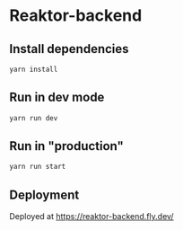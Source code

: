 # Reaktor-backend

## Install dependencies

```bash
yarn install
```

## Run in dev mode
```bash
yarn run dev
```

## Run in "production"
```bash
yarn run start
```

## Deployment
Deployed at https://reaktor-backend.fly.dev/
